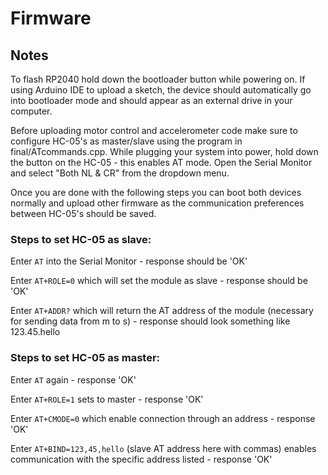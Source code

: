# Firmware

## Notes

To flash RP2040 hold down the bootloader button while powering on. If using Arduino IDE to upload a sketch, the device should automatically go into bootloader mode and should appear as an external drive in your computer. 

Before uploading motor control and accelerometer code make sure to configure HC-05's as master/slave using the program in final/ATcommands.cpp. While plugging your system into power, hold down the button on the HC-05 - this enables AT mode. Open the Serial Monitor and select "Both NL & CR" from the dropdown menu. 

Once you are done with the following steps you can boot both devices normally and upload other firmware as the communication preferences between HC-05's should be saved.

### Steps to set HC-05 as slave:

Enter `AT` into the Serial Monitor - response should be 'OK'

Enter `AT+ROLE=0` which will set the module as slave - response should be 'OK'

Enter `AT+ADDR?` which will return the AT address of the module (necessary for sending data from m to s) - response should look something like 123.45.hello


### Steps to set HC-05 as master:

Enter `AT` again - response 'OK'

Enter `AT+ROLE=1` sets to master - response 'OK'

Enter `AT+CMODE=0` which enable connection through an address - response 'OK'

Enter `AT+BIND=123,45,hello` (slave AT address here with commas) enables communication with the specific address listed - response 'OK'
